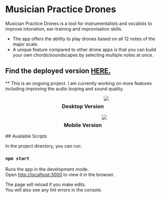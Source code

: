 # Musician Practice Drones

Musician Practice Drones is a tool for instrumentalists and vocalists to improve intonation, ear-training and improvisation skills.

- The app offers the ability to play drones based on all 12 notes of the major scale.
- A unique feature compared to other drone apps is that you can build your own chords/soundscapes by selecting multiple notes at once.

## Find the deployed version <a href="http://www.musicianpracticedrones.com">HERE.</a>

\*\* This is an ongoing project. I am currently working on more features including improving the audio looping and sound quality.

<div style="display:flex; justify-content:center">
<h3 style="text-align:center">Desktop Version</h3>
<img src="https://github.com/skendanavian/musician-practice-drones/blob/main/docs/screenShot1.png?raw=true">
</div>
<div style="display:flex; justify-content:center">
<h3 style="text-align:center">Mobile Version</h3>
<img src="https://github.com/skendanavian/musician-practice-drones/blob/main/docs/screenShotMobile.png?raw=true">
</div>
## Available Scripts

In the project directory, you can run:

### `npm start`

Runs the app in the development mode.\
Open [http://localhost:3000](http://localhost:3000) to view it in the browser.

The page will reload if you make edits.\
You will also see any lint errors in the console.
